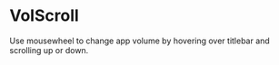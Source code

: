 # VolScroll
Use mousewheel to change app volume by hovering over titlebar and scrolling up or down.
